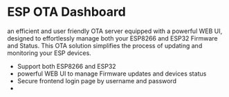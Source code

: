 # ESP OTA Dashboard
an efficient and user friendly OTA server equipped with a powerful WEB UI, designed to effortlessly manage both your ESP8266 and ESP32 Firmware and Status. This OTA solution simplifies the process of updating and monitoring your ESP devices.

- Support both ESP8266 and ESP32
- powerful WEB UI to manage Firmware updates and devices status
- Secure frontend login page by username and password
- 
